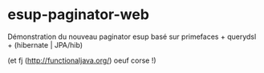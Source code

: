 esup-paginator-web
==================

Démonstration du nouveau paginator esup basé sur primefaces + querydsl + (hibernate | JPA/hib)

(et fj (http://functionaljava.org/) oeuf corse !)